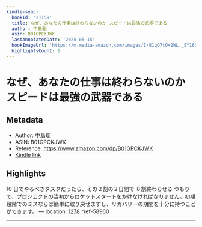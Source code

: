 ```yaml
---
kindle-sync:
  bookId: '21159'
  title: なぜ、あなたの仕事は終わらないのか スピードは最強の武器である
  author: 中島聡
  asin: B01GPCKJWK
  lastAnnotatedDate: '2025-06-15'
  bookImageUrl: 'https://m.media-amazon.com/images/I/81qO7tQ+2WL._SY160.jpg'
  highlightsCount: 1
---
```

# なぜ、あなたの仕事は終わらないのか スピードは最強の武器である
## Metadata
* Author: [中島聡](https://www.amazon.comundefined)
* ASIN: B01GPCKJWK
* Reference: https://www.amazon.com/dp/B01GPCKJWK
* [Kindle link](kindle://book?action=open&asin=B01GPCKJWK)

## Highlights
10 日でやるべきタスクだったら、その２割の２日間で ８割終わらせる つもりで、プロジェクトの当初からロケットスタートをかけなければなりません。初期段階でのミスならば簡単に取り戻せますし、リカバリーの期間を十分に持つことができます。 — location: [1278](kindle://book?action=open&asin=B01GPCKJWK&location=1278) ^ref-58960

---
